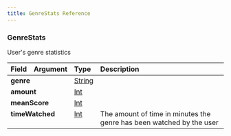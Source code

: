 ```yaml
---
title: GenreStats Reference
---
```


### GenreStats
User's genre statistics
<table>
<thead>
<tr>
<th align="left">Field</th>
<th align="right">Argument</th>
<th align="left">Type</th>
<th align="left">Description</th>
</tr>
</thead>
<tbody>
<tr>
<td colspan="2" valign="top"><strong>genre</strong></td>
<td valign="top"><a href="/reference/scalar/string">String</a></td>
<td></td>
</tr>
<tr>
<td colspan="2" valign="top"><strong>amount</strong></td>
<td valign="top"><a href="/reference/scalar/int">Int</a></td>
<td></td>
</tr>
<tr>
<td colspan="2" valign="top"><strong>meanScore</strong></td>
<td valign="top"><a href="/reference/scalar/int">Int</a></td>
<td></td>
</tr>
<tr>
<td colspan="2" valign="top"><strong>timeWatched</strong></td>
<td valign="top"><a href="/reference/scalar/int">Int</a></td>
<td>
The amount of time in minutes the genre has been watched by the user
</td>
</tr>
</tbody>
</table>